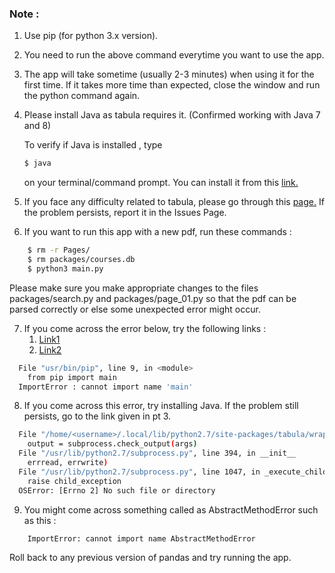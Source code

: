 ### Note :
1. Use pip (for python 3.x version).
2. You need to run the above command everytime you want to use the app. 
3. The app will take sometime (usually 2-3 minutes) when using it for the first time. If it takes more time than expected, close the window and run the python command again.
4. Please install Java as tabula requires it. (Confirmed working with Java 7 and 8)

    To verify if Java is installed , type 
    ```bash
    $ java 
    ```
    on your terminal/command prompt.
    You can install it from this [link.](https://java.com/en/download/help/download_options.xml)



5. If you face any difficulty related to tabula, please go through this [page.](https://github.com/chezou/tabula-py) If the problem persists, report it in the Issues Page.

6. If you want to run this app with a new pdf, run these commands : 
```bash
    $ rm -r Pages/
    $ rm packages/courses.db
    $ python3 main.py
```
  Please make sure you make appropriate changes to the files packages/search.py and packages/page_01.py so that the pdf can be parsed correctly or else some unexpected error might occur.

7. If you come across the error below, try the following links :
    1. [Link1](https://stackoverflow.com/questions/49836676/error-after-upgrading-pip-cannot-import-name-main) 
    2. [Link2](https://stackoverflow.com/questions/49881448/importerror-cannot-import-name-main-after-upgrading-to-pip-10-0-0-for-python)
```bash
  File "usr/bin/pip", line 9, in <module>
    from pip import main
  ImportError : cannot import name 'main'

```

8. If you come across this error, try installing Java. If the problem still persists, go to the link given in pt 3.
```bash
  File "/home/<username>/.local/lib/python2.7/site-packages/tabula/wrapper.py", line 87, in read_pdf
    output = subprocess.check_output(args)
  File "/usr/lib/python2.7/subprocess.py", line 394, in __init__
    errread, errwrite)
  File "/usr/lib/python2.7/subprocess.py", line 1047, in _execute_child
    raise child_exception
  OSError: [Errno 2] No such file or directory
```

9. You might come across something called as AbstractMethodError such as this :
```bash
    ImportError: cannot import name AbstractMethodError
```
  Roll back to any previous version of pandas and try running the app.
